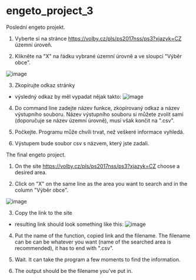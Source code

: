 # engeto_project_3
Poslední engeto projekt.
1. Vyberte si na stránce https://volby.cz/pls/ps2017nss/ps3?xjazyk=CZ územní úroveň.

2. Klikněte na "X" na řádku vybrané územní úrovně a ve sloupci "Výběr obce".

![image](https://user-images.githubusercontent.com/96142082/165354014-b7f90c25-e047-4aa2-a5d3-d83808a107b5.png)

3. Zkopírujte odkaz stránky 
- výsledný odkaz by měl vypadat nějak takto: ![image](https://user-images.githubusercontent.com/96142082/165354417-0e55d403-141b-4a5a-93f1-8b4c191161f3.png)

4. Do command line zadejte název funkce, zkopírovaný odkaz a název výstupního souboru. Název výstupního souboru si můžete zvolit sami (doporučuje se název územní úrovně), musí však končit na ".csv".

5. Počkejte. Programu může chvíli trvat, než veškeré informace vyhledá.

6. Výstupem bude soubor csv s názvem, který jste zadali.

The final engeto project.
1. On the site https://volby.cz/pls/ps2017nss/ps3?xjazyk=CZ choose a desired area.

2. Click on "X" on the same line as the area you want to search and in the column "Výběr obce".

![image](https://user-images.githubusercontent.com/96142082/165354014-b7f90c25-e047-4aa2-a5d3-d83808a107b5.png)

3. Copy the link to the site
- resulting link should look something like this: ![image](https://user-images.githubusercontent.com/96142082/165354417-0e55d403-141b-4a5a-93f1-8b4c191161f3.png)

4. Put the name of the function, copied link and the filename. The filename can be can be whatever you want (name of the searched area is recommended), it has to end with ".csv".

5. Wait. It can take the program a few moments to find the information.

6. The output should be the filename you've put in.
